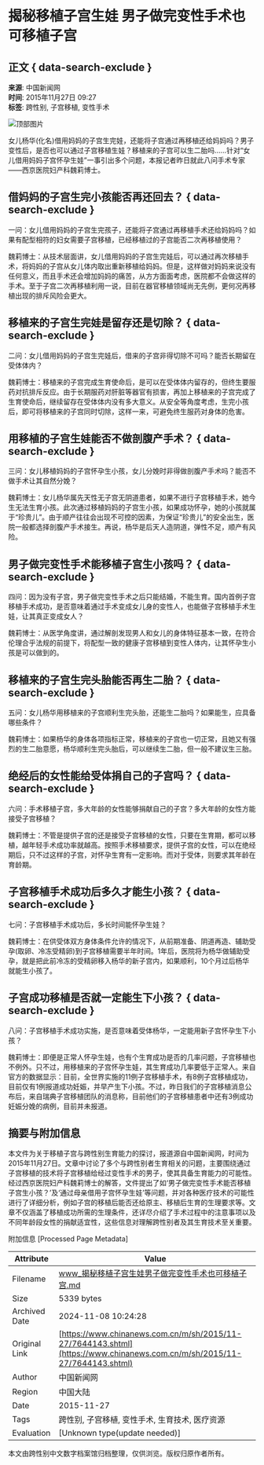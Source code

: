 # 揭秘移植子宫生娃 男子做完变性手术也可移植子宫

## 正文 { data-search-exclude }


**来源**: 中国新闻网  
**时间**: 2015年11月27日 09:27  
**标签**: 跨性别, 子宫移植, 变性手术  

![顶部图片](http://i3.chinanews.com/2014/wap/images/top.png)

女儿杨华(化名)借用妈妈的子宫生完娃，还能将子宫通过再移植还给妈妈吗？男子变性后，是否也可以通过子宫移植生娃？移植来的子宫可以生二胎吗……针对“女儿借用妈妈子宫怀孕生娃”一事引出多个问题，本报记者昨日就此八问手术专家——西京医院妇产科魏莉博士。

## **借妈妈的子宫生完小孩能否再还回去？** { data-search-exclude }

一问：女儿借用妈妈的子宫生完孩子，还能将子宫通过再移植手术还给妈妈吗？如果有配型相符的妇女需要子宫移植，已经移植过的子宫能否二次再移植使用？

魏莉博士：从技术层面讲，女儿借用妈妈的子宫生完娃后，可以通过再次移植手术，将妈妈的子宫从女儿体内取出重新移植给妈妈。但是，这样做对妈妈来说没有任何意义，而且手术还会增加妈妈的痛苦，从方方面面考虑，医院都不会做这样的手术。至于子宫二次再移植利用一说，目前在器官移植领域尚无先例，更何况再移植出现的排斥风险会更大。

## **移植来的子宫生完娃是留存还是切除？** { data-search-exclude }

二问：女儿借用妈妈的子宫生完娃后，借来的子宫非得切除不可吗？能否长期留在受体体内？

魏莉博士：移植来的子宫完成生育使命后，是可以在受体体内留存的，但终生要服药对抗排斥反应。由于长期服药对肝脏等器官有损害，再加上移植来的子宫完成了生育使命后，继续留存在受体体内没有多大意义。从安全等角度考虑，生完小孩后，即可将移植来的子宫同时切除，这样一来，可避免终生服药对身体的危害。

## **用移植的子宫生娃能否不做剖腹产手术？** { data-search-exclude }

三问：女儿移植妈妈的子宫怀孕生小孩，女儿分娩时非得做剖腹产手术吗？能否不做手术让其自然分娩？

魏莉博士：女儿杨华属先天性无子宫无阴道患者，如果不进行子宫移植手术，她今生无法生育小孩。此次通过移植妈妈的子宫生小孩，如果成功怀孕，她的小孩就属于“珍贵儿”。由于顺产往往会出现不可控的因素，为保证“珍贵儿”的安全出生，医院一般都选择剖腹产手术接生。再说，杨华是后天人造阴道，弹性不足，顺产有风险。

## **男子做完变性手术能移植子宫生小孩吗？** { data-search-exclude }

四问：因为没有子宫，男子做完变性手术之后只能结婚，不能生育。国内首例子宫移植手术成功，是否意味着通过手术变成女儿身的变性人，也能做子宫移植手术生娃，让其真正变成女人？

魏莉博士：从医学角度讲，通过解剖发现男人和女儿的身体特征基本一致，在符合伦理合乎法规的前提下，将配型一致的健康子宫移植到变性人体内，让其怀孕生小孩是可以做到的。

## **移植来的子宫生完头胎能否再生二胎？** { data-search-exclude }

五问：女儿杨华用移植来的子宫顺利生完头胎，还能生二胎吗？如果能生，应具备哪些条件？

魏莉博士：如果杨华的身体各项指标正常，移植来的子宫也一切正常，且她又有强烈的生二胎意愿，杨华顺利生完头胎后，可以继续生二胎，但一般不建议生三胎。

## **绝经后的女性能给受体捐自己的子宫吗？** { data-search-exclude }

六问：手术移植子宫，多大年龄的女性能够捐献自己的子宫？多大年龄的女性方能接受子宫移植？

魏莉博士：不管是提供子宫的还是接受子宫移植的女性，只要在生育期，都可以移植，越年轻手术成功率就越高。按照手术移植要求，提供子宫的女性，可以在绝经期后，只不过这样的子宫，对怀孕生育有一定影响。而对于受体，则要求其年龄在育龄期。

## **子宫移植手术成功后多久才能生小孩？** { data-search-exclude }

七问：子宫移植手术成功后，多长时间能怀孕生娃？

魏莉博士：在供受体双方身体条件允许的情况下，从前期准备、阴道再造、辅助受孕(取卵、冷冻受精卵)到子宫移植需要半年时间。1年后，医院将为杨华做辅助受孕，就是把此前冷冻的受精卵移入杨华的新子宫内，如果顺利，10个月过后杨华就能生小孩了。

## **子宫成功移植是否就一定能生下小孩？** { data-search-exclude }

八问：子宫移植手术成功实施，是否意味着受体杨华，一定能用新子宫怀孕生下小孩？

魏莉博士：即便是正常人怀孕生娃，也有个生育成功是否的几率问题，子宫移植也不例外。只不过，用移植来的子宫怀孕生娃，其生育成功几率要低于正常人。来自官方的数据显示：目前，全世界实施的11例子宫移植手术，有8例子宫移植成功，目前仅有1例报道成功妊娠，并早产生下小孩。不过，昨日我们的子宫移植消息公布后，来自瑞典子宫移植团队的消息称，目前他们的子宫移植患者中还有3例成功妊娠分娩的病例，目前并未报道。

## 摘要与附加信息

<!-- tcd_abstract -->
本文件为关于移植子宫与跨性别生育能力的探讨，报道源自中国新闻网，时间为2015年11月27日。文章中讨论了多个与跨性别者生育相关的问题，主要围绕通过子宫移植的技术将子宫移植给经过变性手术的男子，使其具备生育能力的可能性。经过西京医院妇产科魏莉博士的解答，文件提出了如‘男子做完变性手术能否移植子宫生小孩？’及‘通过母亲借用子宫怀孕生娃’等问题，并对各种医疗技术的可能性进行了详细分析，例如子宫的移植后能否还给原主、移植后生育的生理要求等。文章不仅涵盖了移植成功所需的生理条件，还详尽介绍了手术过程中的注意事项以及不同年龄段女性的捐献适宜性，这些信息对理解跨性别者及其生育技术至关重要。
<!-- tcd_abstract_end -->

附加信息 [Processed Page Metadata]

| Attribute       | Value                                  |
|-----------------|----------------------------------------|
| Filename        | www_揭秘移植子宫生娃男子做完变性手术也可移植子宫.md                             |
| Size            | 5339 bytes                           |
| Archived Date   | 2024-11-08 10:24:28                             |
| Original Link   | [https://www.chinanews.com.cn/m/sh/2015/11-27/7644143.shtml](https://www.chinanews.com.cn/m/sh/2015/11-27/7644143.shtml)                       |
| Author          | 中国新闻网                               |
| Region          | 中国大陆                               |
| Date            | 2015-11-27                                 |
| Tags            | 跨性别, 子宫移植, 变性手术, 生育技术, 医疗资源                                 |
| Evaluation            | [Unknown type(update needed)]                                 |
<!-- tcd_table_end -->

本文由跨性别中文数字档案馆归档整理，仅供浏览。版权归原作者所有。
